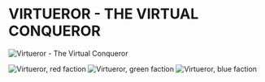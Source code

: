 # VIRTUEROR - THE VIRTUAL CONQUEROR

![Virtueror - The Virtual Conqueror](https://i.imgur.com/2j1Ob3l.jpg)

![Virtueror, red faction](https://i.imgur.com/cQ2SYwG.png)
![Virtueror, green faction](https://i.imgur.com/KICzqh7.png)
![Virtueror, blue faction](https://i.imgur.com/skhKynO.png)
